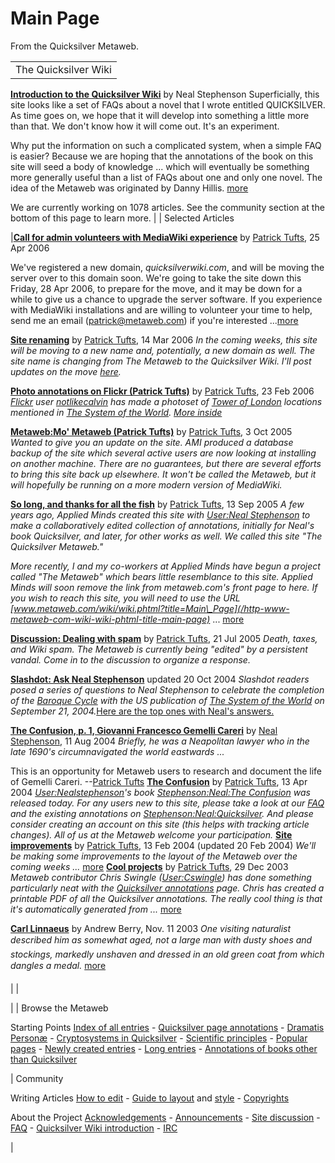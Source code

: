 
# Main Page

From the Quicksilver Metaweb.




|  |
| --- |
| The Quicksilver Wiki

**[Introduction to the Quicksilver Wiki](/metaweb-metaweb-introduction-neal-stephenson)** by Neal Stephenson
Superficially, this site looks like a set of FAQs about a novel that I wrote entitled QUICKSILVER. As time goes on, we hope that it will develop into something a little more than that. We don't know how it will come out. It's an experiment.

Why put the information on such a complicated system, when a simple FAQ is easier? Because we are hoping that the annotations of the book on this site will seed a body of knowledge ... which will eventually be something more generally useful than a list of FAQs about one and only one novel. The idea of the Metaweb was originated by Danny Hillis. [more](/metaweb-metaweb-introduction-neal-stephenson)

We are currently working on 1078 articles. See the community section at the bottom of this page to learn more. 
 |
| Selected Articles



|**[Call for admin volunteers with MediaWiki experience](/metaweb-call-for-admin-volunteers-with-mediawiki-experience-patrick-tufts)** by [Patrick Tufts](/user-patrick-tufts), 25 Apr 2006

 We've registered a new domain, *quicksilverwiki.com*, and will be moving the server over to this domain soon. We're going to take the site down this Friday, 28 Apr 2006, to prepare for the move, and it may be down for a while to give us a chance to upgrade the server software. If you experience with MediaWiki installations and are willing to volunteer your time to help, send me an email (patrick@metaweb.com) if you're interested ...[more](/metaweb-call-for-admin-volunteers-with-mediawiki-experience-patrick-tufts)

**[Site renaming](/metaweb-site-renaming-patrick-tufts)** by [Patrick Tufts](/user-patrick-tufts), 14 Mar 2006
*In the coming weeks, this site will be moving to a new name and, potentially, a new domain as well. The site name is changing from The Metaweb to the Quicksilver Wiki. I'll post updates on the move [here](/metaweb-site-renaming-patrick-tufts).*

**[Photo annotations on Flickr (Patrick Tufts)](/photo-annotations-on-flickr-patrick-tufts)** by [Patrick Tufts](/user-patrick-tufts), 23 Feb 2006
 *[Flickr](/http-www-flickr-com) user [notlikecalvin](/http-www-flickr-com-photos-notlikecalvin) has made a photoset of [Tower of London](/tower-of-london) locations mentioned in [The System of the World](/stephenson-neal-the-system-of-the-world). [More inside](/photo-annotations-on-flickr-patrick-tufts)*

**[Metaweb:Mo' Metaweb (Patrick Tufts)](/metaweb-mo-metaweb-patrick-tufts)** by [Patrick Tufts](/user-patrick-tufts), 3 Oct 2005
*Wanted to give you an update on the site. AMI produced a database backup of the site which several active users are now looking at installing on another machine. There are no guarantees, but there are several efforts to bring this site back up elsewhere. It won't be called the Metaweb, but it will hopefully be running on a more modern version of MediaWiki.*

**[So long, and thanks for all the fish](/metaweb-so-long-and-thanks-for-all-the-fish)** by [Patrick Tufts](/user-patrick-tufts), 13 Sep 2005
*A few years ago, Applied Minds created this site with [User:Neal Stephenson](/user-neal-stephenson) to make a collaboratively edited collection of annotations, initially for Neal's book Quicksilver, and later, for other works as well. We called this site "The Quicksilver Metaweb."*

*More recently, I and my co-workers at Applied Minds have begun a project called "The Metaweb" which bears little resemblance to this site. Applied Minds will soon remove the link from metaweb.com's front page to here. If you wish to reach this site, you will need to use the URL [www.metaweb.com/wiki/wiki.phtml?title=Main\_Page](/http-www-metaweb-com-wiki-wiki-phtml-title-main-page)* ... [more](/metaweb-so-long-and-thanks-for-all-the-fish)

**[Discussion: Dealing with spam](/metaweb-spam-activity-jul-2005)** by [Patrick Tufts](/user-patrick-tufts), 21 Jul 2005
*Death, taxes, and Wiki spam. The Metaweb is currently being "edited" by a persistent vandal. Come in to the discussion to organize a response.*

**[Slashdot: Ask Neal Stephenson](/http-interviews-slashdot-org-article-pl-sid-04-10-20-1518217-tid-192-tid-214-tid-126-tid-11)** updated 20 Oct 2004
*Slashdot readers posed a series of questions to Neal Stephenson to celebrate the completion of the [Baroque Cycle](/baroque-cycle) with the US publication of [The System of the World](/the-system-of-the-world) on September 21, 2004.*[Here are the top ones with Neal's answers.](/http-interviews-slashdot-org-article-pl-sid-04-10-20-1518217-tid-192-tid-214-tid-126-tid-11)

**[The Confusion, p. 1, Giovanni Francesco Gemelli Careri](/stephenson-neal-the-confusion-1-giovanni-francesco-gemelli-careri-neal-stephenson)** by [Neal Stephenson](/user-neal-stephenson), 11 Aug 2004
*Briefly, he was a Neapolitan lawyer who in the late 1690's circumnavigated the world eastwards ...*

 This is an opportunity for Metaweb users to research and document the life of Gemelli Careri. --[Patrick Tufts](/user-patrick-tufts)
**[The Confusion](/the-confusion-patrick-tufts)** by [Patrick Tufts](/user-patrick-tufts), 13 Apr 2004
*[User:Nealstephenson](/user-nealstephenson)'s book [Stephenson:Neal:The Confusion](/stephenson-neal-the-confusion) was released today. For any users new to this site, please take a look at our [FAQ](/metaweb-faq) and the existing annotations on [Stephenson:Neal:Quicksilver](/stephenson-neal-quicksilver). And please consider creating an account on this site (this helps with tracking article changes). All of us at the Metaweb welcome your participation.*
**[Site improvements](/metaweb-site-improvements-patrick-tufts)** by [Patrick Tufts](/user-patrick-tufts), 13 Feb 2004 (updated 20 Feb 2004)
*We'll be making some improvements to the layout of the Metaweb over the coming weeks ...* [more](/metaweb-site-improvements-patrick-tufts)
**[Cool projects](/metaweb-cool-projects-patrick-tufts)** by [Patrick Tufts](/user-patrick-tufts), 29 Dec 2003
*Metaweb contributor Chris Swingle ([User:Cswingle](/user-cswingle)) has done something particularly neat with the [Quicksilver annotations](/stephenson-neal-quicksilver-all-annotations-by-page-number) page. Chris has created a printable PDF of all the Quicksilver annotations. The really cool thing is that it's automatically generated from ...* [more](/metaweb-cool-projects-patrick-tufts)

**[Carl Linnaeus](/carl-linnaeus-andrew-berry)** by Andrew Berry, Nov. 11 2003
*One visiting naturalist described him as somewhat aged, not a large man with dusty shoes and stockings, markedly unshaven and dressed in an old green coat from which dangles a medal.* [more](/carl-linnaeus-andrew-berry)

|  |


 |
| Browse the Metaweb


Starting Points
[Index of all entries](/http-www-metaweb-com-wiki-wiki-phtml-title-special-allpages-from-1656) - [Quicksilver page annotations](/stephenson-neal-quicksilver-all-annotations-by-page-number) - [Dramatis Personæ](/stephenson-neal-quicksilver-list-of-people) - [Cryptosystems in Quicksilver](/stephenson-neal-quicksilver-cryptosystems) - [Scientific principles](/scientific-principles) - [Popular pages](/special-popularpages) - [Newly created entries](/special-newpages) - [Long entries](/special-longpages) - [Annotations of books other than Quicksilver](/annotations-of-books-other-than-quicksilver)

 | Community


Writing Articles
[How to edit](/metaweb-how-to-edit-a-page) - [Guide to layout](/metaweb-guide-to-layout) and [style](/metaweb-manual-of-style) - [Copyrights](/metaweb-copyrights)

About the Project
[Acknowledgements](/metaweb-acknowledgements) -
[Announcements](/metaweb-announcements) -
[Site discussion](/metaweb-meta-metaweb) -
[FAQ](/metaweb-faq) - [Quicksilver Wiki introduction](/metaweb-metaweb-introduction-neal-stephenson) - [IRC](/metaweb-irc)

 |
